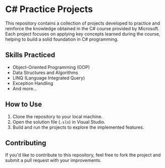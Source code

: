 # C# Practice Projects

This repository contains a collection of projects developed to practice and reinforce the knowledge obtained in the C# course provided by Microsoft. 
Each project focuses on applying key concepts learned during the course, helping to build a solid foundation in C# programming.

## Skills Practiced

- Object-Oriented Programming (OOP)
- Data Structures and Algorithms
- LINQ (Language Integrated Query)
- Exception Handling
- And more...

## How to Use

1. Clone the repository to your local machine.
2. Open the solution file (`.sln`) in Visual Studio.
3. Build and run the projects to explore the implemented features.

## Contributing

If you'd like to contribute to this repository, feel free to fork the project and submit a pull request with your improvements.
